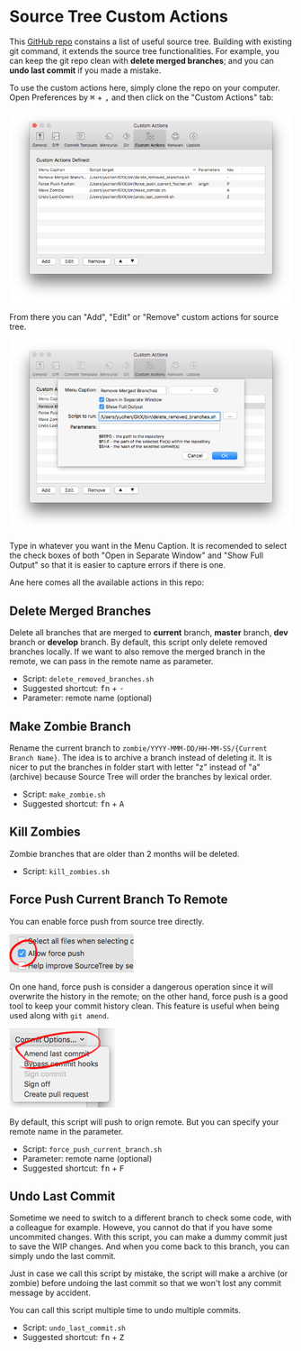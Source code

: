 # Source Tree Custom Actions

This [GitHub repo](https://github.com/yzhong52/GitX) constains a list of useful source tree. Building with existing git command, it extends the source tree functionalities. For example, you can keep the git repo clean with **delete merged branches**; and you can **undo last commit** if you made a mistake. 

To use the custom actions here, simply clone the repo on your computer. Open Preferences by <kbd>⌘</kbd> + <kbd>,</kbd> and then click on the "Custom Actions" tab:

![](images/custom_actions.png)

From there you can "Add", "Edit" or "Remove" custom actions for source tree.

![](images/custom_actions_add.png)

Type in whatever you want in the Menu Caption. It is recomended to select the check boxes of both "Open in Separate Window" and "Show Full Output" so that it is easier to capture errors if there is one. 

Ane here comes all the available actions in this repo:

## Delete Merged Branches

Delete all branches that are merged to **current** branch, **master** branch, **dev** branch or **develop** branch. By default, this script only delete removed branches locally. If we want to also remove the merged branch in the remote, we can pass in the remote name as parameter.

* Script: `delete_removed_branches.sh`
* Suggested shortcut: <kbd>fn</kbd> + <kbd>-</kbd>
* Parameter: remote name (optional)

## Make Zombie Branch

Rename the current branch to `zombie/YYYY-MMM-DD/HH-MM-SS/{Current Branch Name}`. The idea is to archive a branch instead of deleting it. It is nicer to put the branches in folder start with letter "z" instead of "a" (archive) because Source Tree will order the branches by lexical order. 

* Script: `make_zombie.sh`
* Suggested shortcut: <kbd>fn</kbd> + <kbd>A</kbd>

## Kill Zombies

Zombie branches that are older than 2 months will be deleted. 

* Script: `kill_zombies.sh`

## Force Push Current Branch To Remote

You can enable force push from source tree directly. 

![](images/force_push.png)

On one hand, force push is consider a dangerous operation since it will overwrite the history in the remote; on the other hand, force push is a good tool to keep your commit history clean. This feature is useful when being used along with `git amend`. 

![](images/amend.png)

By default, this script will push to orign remote. But you can specify your remote name in the parameter. 

* Script: `force_push_current_branch.sh`
* Parameter: remote name (optional)
* Suggested shortcut: <kbd>fn</kbd> + <kbd>F</kbd>

## Undo Last Commit

Sometime we need to switch to a different branch to check some code, with a colleague for example. Howeve, you cannot do that if you have some uncommited changes. With this script, you can make a dummy commit just to save the WIP changes. And when you come back to this branch, you can simply undo the last commit. 

Just in case we call this script by mistake, the script will make a archive (or zombie) before undoing the last commit so that we won't lost any commit message by accident.

You can call this script multiple time to undo multiple commits.

* Script: `undo_last_commit.sh`
* Suggested shortcut: <kbd>fn</kbd> + <kbd>Z</kbd>
